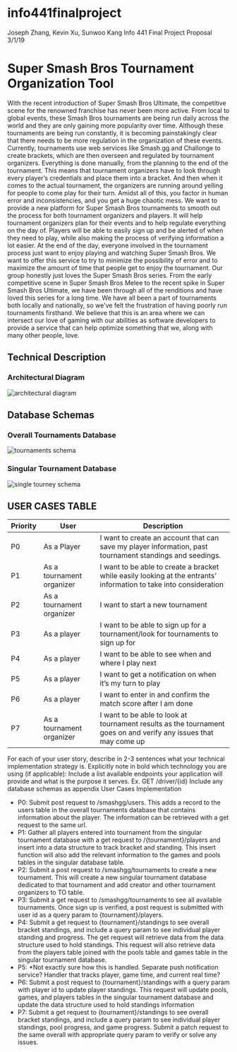 # info441finalproject
Joseph Zhang, Kevin Xu, Sunwoo Kang
Info 441 Final Project Proposal
3/1/19
 
# Super Smash Bros Tournament Organization Tool
With the recent introduction of Super Smash Bros Ultimate, the competitive scene for the renowned franchise has never been more active. From local to global events, these Smash Bros tournaments are being run daily across the world and they are only gaining more popularity over time. Although these tournaments are being run constantly, it is becoming painstakingly clear that there needs to be more regulation in the organization of these events.
Currently, tournaments use web services like Smash.gg and Challonge to create brackets, which are then overseen and regulated by tournament organizers. Everything is done manually, from the planning to the end of the tournament. This means that tournament organizers have to look through every player’s credentials and place them into a bracket. And then when it comes to the actual tournament, the organizers are running around yelling for people to come play for their turn. Amidst all of this, you factor in human error and inconsistencies, and you get a huge chaotic mess. 
We want to provide a new platform for Super Smash Bros tournaments to smooth out the process for both tournament organizers and players. It will help tournament organizers plan for their events and to help regulate everything on the day of. Players will be able to easily sign up and be alerted of when they need to play, while also making the process of verifying information a lot easier. At the end of the day, everyone involved in the tournament process just want to enjoy playing and watching Super Smash Bros. We want to offer this service to try to minimize the possibility of error and to maximize the amount of time that people get to enjoy the tournament.
Our group honestly just loves the Super Smash Bros series. From the early competitive scene in Super Smash Bros Melee to the recent spike in Super Smash Bros Ultimate, we have been through all of the renditions and have loved this series for a long time. We have all been a part of tournaments both locally and nationally, so we've felt the frustration of having poorly run tournaments firsthand. We believe that this is an area where we can intersect our love of gaming with our abilities as software developers to provide a service that can help optimize something that we, along with many other people, love.
 
 
##  Technical Description
### Architectural Diagram
![architectural diagram](images/architecture.png)

## Database Schemas
### Overall Tournaments Database
![tournaments schema](images/tourneys.png)

### Singular Tournament Database
![single tourney schema](images/single.png)


## USER CASES TABLE
 
|  Priority | User  | Description  | 
|-----------|-------|--------------|
| P0  |  As a Player | I want to create an account that can save my player information, past tournament standings and seedings.  |   
| P1 | As a tournament organizer  |  I want to be able to create a bracket while easily looking at the entrants’ information to take into consideration  |
| P2 |  As a tournament organizer | I want to start a new tournament  |
| P3 |  As a player |  I want to be able to sign up for a tournament/look for tournaments to sign up for |
| P4 |  As a player |  I want to be able to see when and where I play next |
| P5 | As a player  |  I want to get a notification on when it’s my turn to play |
| P6 |  As a player |  I want to enter in and confirm the match score after I am done |
| P7 | As a tournament organizer  | I want to be able to look at tournament results as the tournament goes on and verify any issues that may come up  |

 
For each of your user story, describe in 2-3 sentences what your technical implementation strategy is. Explicitly note in bold which technology you are using (if applicable):
Include a list available endpoints your application will provide and what is the purpose it serves. Ex. GET /driver/{id}
Include any database schemas as appendix
User Cases Implementation
* P0: Submit post request to /smashgg/users. This adds a record to the users table in the overall tournaments database that contains information about the player. The information can be retrieved with a get request to the same url.
* P1: Gather all players entered into tournament from the singular tournament database with a get request to /{tournament}/players and insert into a data structure to track bracket and standing. This insert function will also add the relevant information to the games and pools tables in the singular database table.
* P2: Submit a post request to /smashgg/tournaments to create a new tournament. This will create a new singular tournament database dedicated to that tournament and add creator and other tournament organizers to TO table. 
* P3: Submit a get request to /smashgg/tournaments to see all available tournaments. Once sign up is verified, a post request is submitted with user id as a query param to {tournament}/players.
* P4: Submit a get request to {tournament}/standings to see overall bracket standings, and include a query param to see individual player standing and progress. The get request will retrieve data from the data structure used to hold standings. This request will also retrieve data from the players table joined with the pools table and games table in the singular tournament database.
* P5: *Not exactly sure how this is handled. Separate push notification service? Handler that tracks player, game time, and current real time?
* P6: Submit a post request to {tournament}/standings with a query param with player id to update player standings. This request will update pools, games, and players tables in the singular tournament database and update the data structure used to hold standings information
* P7:  Submit a get request to {tournament}/standings to see overall bracket standings, and include a query param to see individual player standings, pool progress, and game progress. Submit a patch request to the same overall with appropriate query param to verify or solve any issues.
